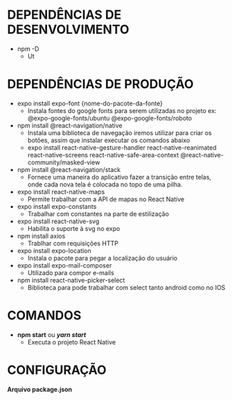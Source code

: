 # DEPENDÊNCIAS DE DESENVOLVIMENTO

- npm  -D
    - Ut
    
# DEPENDÊNCIAS DE PRODUÇÃO

- expo install expo-font {nome-do-pacote-da-fonte}
    - Instala fontes do google fonts para serem utilizadas no projeto ex: @expo-google-fonts/ubuntu @expo-google-fonts/roboto
- npm install @react-navigation/native
    - Instala uma biblioteca de navegação iremos utilizar para criar os botões, assim que instalar executar os comandos abaixo
    - expo install react-native-gesture-handler react-native-reanimated react-native-screens react-native-safe-area-context @react-native-community/masked-view
- npm install @react-navigation/stack
    - Fornece uma maneira do aplicativo fazer a transição entre telas, onde cada nova tela é colocada no topo de uma pilha.
- expo install react-native-maps
    - Permite trabalhar com a API de mapas no React Native
- expo install expo-constants
    - Trabalhar com constantes na parte de estilização
- expo install react-native-svg
    - Habilita o suporte à svg no expo
- npm install axios
    - Trablhar com requisições HTTP
- expo install expo-location
    - Instala o pacote para pegar a localização do usuário
- expo install expo-mail-composer
    - Utilizado para compor e-mails
- npm install react-native-picker-select
    - Biblioteca para pode trabalhar com select tanto android como no IOS
    
# COMANDOS
- **npm start** ou ***yarn start***
    - Executa o projeto React Native
    
# CONFIGURAÇÃO
**Arquivo package.json**